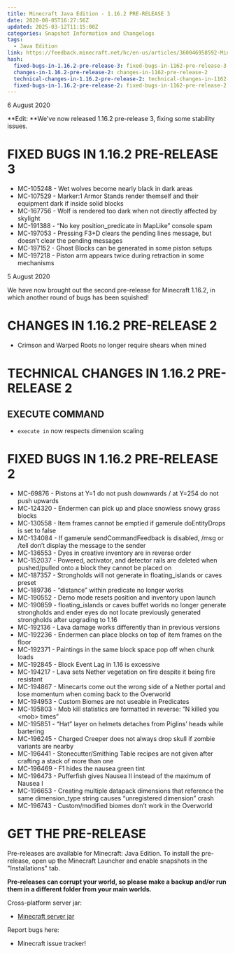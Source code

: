 ```yaml
---
title: Minecraft Java Edition - 1.16.2 PRE-RELEASE 3
date: 2020-08-05T16:27:56Z
updated: 2025-03-12T11:15:00Z
categories: Snapshot Information and Changelogs
tags:
  - Java Edition
link: https://feedback.minecraft.net/hc/en-us/articles/360046958592-Minecraft-Java-Edition-1-16-2-PRE-RELEASE-3
hash:
  fixed-bugs-in-1.16.2-pre-release-3: fixed-bugs-in-1162-pre-release-3
  changes-in-1.16.2-pre-release-2: changes-in-1162-pre-release-2
  technical-changes-in-1.16.2-pre-release-2: technical-changes-in-1162-pre-release-2
  fixed-bugs-in-1.16.2-pre-release-2: fixed-bugs-in-1162-pre-release-2
---
```


6 August 2020

**Edit: **We've now released 1.16.2 pre-release 3, fixing some stability issues.

# FIXED BUGS IN 1.16.2 PRE-RELEASE 3

- MC-105248 - Wet wolves become nearly black in dark areas
- MC-107529 - Marker:1 Armor Stands render themself and their equipment dark if inside solid blocks
- MC-167756 - Wolf is rendered too dark when not directly affected by skylight
- MC-191388 - “No key position_predicate in MapLike” console spam
- MC-197053 - Pressing F3+D clears the pending lines message, but doesn’t clear the pending messages
- MC-197152 - Ghost Blocks can be generated in some piston setups
- MC-197218 - Piston arm appears twice during retraction in some mechanisms

5 August 2020

We have now brought out the second pre-release for Minecraft 1.16.2, in which another round of bugs has been squished!

# CHANGES IN 1.16.2 PRE-RELEASE 2

- Crimson and Warped Roots no longer require shears when mined

# TECHNICAL CHANGES IN 1.16.2 PRE-RELEASE 2

## EXECUTE COMMAND

- `execute in` now respects dimension scaling

# FIXED BUGS IN 1.16.2 PRE-RELEASE 2

- MC-69876 - Pistons at Y=1 do not push downwards / at Y=254 do not push upwards
- MC-124320 - Endermen can pick up and place snowless snowy grass blocks
- MC-130558 - Item frames cannot be emptied if gamerule doEntityDrops is set to false
- MC-134084 - If gamerule sendCommandFeedback is disabled, /msg or /tell don’t display the message to the sender
- MC-136553 - Dyes in creative inventory are in reverse order
- MC-152037 - Powered, activator, and detector rails are deleted when pushed/pulled onto a block they cannot be placed on
- MC-187357 - Strongholds will not generate in floating_islands or caves preset
- MC-189736 - “distance” within predicate no longer works
- MC-190552 - Demo mode resets position and inventory upon launch
- MC-190859 - floating_islands or caves buffet worlds no longer generate strongholds and ender eyes do not locate previously generated strongholds after upgrading to 1.16
- MC-192136 - Lava damage works differently than in previous versions
- MC-192236 - Endermen can place blocks on top of item frames on the floor
- MC-192371 - Paintings in the same block space pop off when chunk loads
- MC-192845 - Block Event Lag in 1.16 is excessive
- MC-194217 - Lava sets Nether vegetation on fire despite it being fire resistant
- MC-194867 - Minecarts come out the wrong side of a Nether portal and lose momentum when coming back to the Overworld
- MC-194953 - Custom Biomes are not useable in Predicates
- MC-195803 - Mob kill statistics are formatted in reverse: “N killed you \<mob\> times”
- MC-195851 - “Hat” layer on helmets detaches from Piglins’ heads while bartering
- MC-196245 - Charged Creeper does not always drop skull if zombie variants are nearby
- MC-196441 - Stonecutter/Smithing Table recipes are not given after crafting a stack of more than one
- MC-196469 - F1 hides the nausea green tint
- MC-196473 - Pufferfish gives Nausea II instead of the maximum of Nausea I
- MC-196653 - Creating multiple datapack dimensions that reference the same dimension_type string causes “unregistered dimension” crash
- MC-196743 - Custom/modified biomes don’t work in the Overworld

# GET THE PRE-RELEASE

Pre-releases are available for Minecraft: Java Edition. To install the pre-release, open up the Minecraft Launcher and enable snapshots in the "Installations" tab.

**Pre-releases can corrupt your world, so please make a backup and/or run them in a different folder from your main worlds.**

Cross-platform server jar:

- [Minecraft server jar](https://launcher.mojang.com/v1/objects/d2cae287324631b2b4bfa609dd01c63cd6d4b78d/server.jar)

Report bugs here:

- Minecraft issue tracker!
